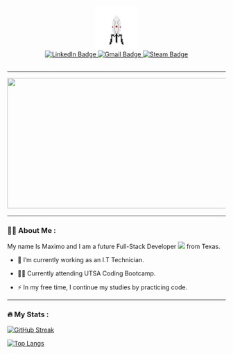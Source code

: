 <div id="header" align="center">
  <img src="./assets/portal.gif" width="100"/>
</div>

<div id="badges" align="center">
  <a href="https://www.linkedin.com/in/maximo-martinez-jr/">
    <img src="https://img.shields.io/badge/LinkedIn-blue?style=for-the-badge&logo=linkedin&logoColor=white"  target="_blank" alt="LinkedIn Badge"/>
  </a>
  <a href="mailto:maximtz99@gmail.com">
    <img src="https://img.shields.io/badge/Gmail-D14836?style=for-the-badge&logo=gmail&logoColor=white"  target="_blank" alt="Gmail Badge"/>
  </a>
  <a href="https://steamcommunity.com/id/57939">
    <img src="https://img.shields.io/badge/steam-%23000000.svg?style=for-the-badge&logo=steam&logoColor=white"  target="_blank" alt="Steam Badge"/>
  </a>
</div>

<div align="center">
<img src="https://komarev.com/ghpvc/?username=maximtz13&style=flat-square&color=blue" alt=""/>
</div>

---

<div align="center">
  <img src="https://media.giphy.com/media/dWesBcTLavkZuG35MI/giphy.gif" width="600" height="300"/>
</div>

---

### :man_technologist: About Me :

My name Is Maximo and I am a future Full-Stack Developer <img src="https://media.giphy.com/media/WUlplcMpOCEmTGBtBW/giphy.gif" width="30"> from Texas.

- :telescope: I’m currently working as an I.T Technician.

- :man_student: Currently attending UTSA Coding Bootcamp.

- :zap: In my free time, I continue my studies by practicing code.

---

### :fire: My Stats :

[![GitHub Streak](http://github-readme-streak-stats.herokuapp.com?user=maximtz13&theme=dark&background=000000)](https://git.io/streak-stats)

[![Top Langs](https://github-readme-stats.vercel.app/api/top-langs/?username=maximtz13&layout=compact&theme=vision-friendly-dark)](https://github.com/anuraghazra/github-readme-stats)